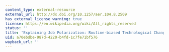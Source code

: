 ```yaml
---
content_type: external-resource
external_url: http://dx.doi.org/10.1257/aer.104.8.2509
has_external_license_warning: true
license: https://en.wikipedia.org/wiki/All_rights_reserved
status: ''
title: 'Explaining Job Polarization: Routine-biased Technological Change and Offshoring'
uid: a70ebdbe-987d-4220-b4fd-1c7fe71bf576
wayback_url: ''
---
```


